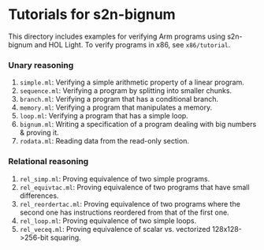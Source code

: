 # Tutorials for s2n-bignum

This directory includes examples for verifying Arm programs using s2n-bignum
and HOL Light.
To verify programs in x86, see `x86/tutorial`.

### Unary reasoning

1. `simple.ml`: Verifying a simple arithmetic property of a linear program.
2. `sequence.ml`: Verifying a program by splitting into smaller chunks.
3. `branch.ml`: Verifying a program that has a conditional branch.
4. `memory.ml`: Verifying a program that manipulates a memory.
5. `loop.ml`: Verifying a program that has a simple loop.
6. `bignum.ml`: Writing a specification of a program dealing with big numbers & proving it.
7. `rodata.ml`: Reading data from the read-only section.

### Relational reasoning

1. `rel_simp.ml`: Proving equivalence of two simple programs.
2. `rel_equivtac.ml`: Proving equivalence of two programs that have small differences.
3. `rel_reordertac.ml`: Proving equivalence of two programs where the second one has instructions reordered from that of the first one.
4. `rel_loop.ml`: Proving equivalence of two simple loops.
5. `rel_veceq.ml`: Proving equivalence of scalar vs. vectorized 128x128->256-bit squaring.

